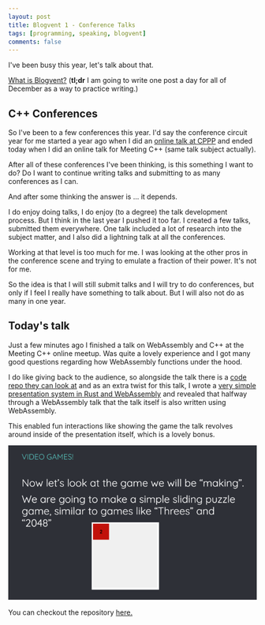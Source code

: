```yaml
---
layout: post
title: Blogvent 1 - Conference Talks
tags: [programming, speaking, blogvent]
comments: false
---
```


I've been busy this year, let's talk about that.

[What is Blogvent?](/2022-11-27-blogvent-calendar/) (**tl;dr** I am going to write one post a day for all of December as a way to practice writing.)

## C++ Conferences

So I've been to a few conferences this year. I'd say the conference circuit year for me started a year ago when I did an [online talk at CPPP](https://www.youtube.com/watch?v=Su9SfiGySFQ) and ended today when I did an online talk for Meeting C++ (same talk subject actually).

After all of these conferences I've been thinking, is this something I want to do? Do I want to continue writing talks and submitting to as many conferences as I can.

And after some thinking the answer is ... it depends.

I do enjoy doing talks, I do enjoy (to a degree) the talk development process. But I think in the last year I pushed it too far. I created a few talks, submitted them everywhere. One talk included a lot of research into the subject matter, and I also did a lightning talk at all the conferences.

Working at that level is too much for me. I was looking at the other pros in the conference scene and trying to emulate a fraction of their power. It's not for me.

So the idea is that I will still submit talks and I will try to do conferences, but only if I feel I really have something to talk about. But I will also not do as many in one year.

## Today's talk

Just a few minutes ago I finished a talk on WebAssembly and C++ at the Meeting C++ online meetup. Was quite a lovely experience and I got many good questions regarding how WebAssembly functions under the hood.

I do like giving back to the audience, so alongside the talk there is a [code repo they can look at](https://github.com/olafurw/talk-accu-webassembly) and as an extra twist for this talk, I wrote a [very simple presentation system in Rust and WebAssembly](https://github.com/olafurw/webassembly-presentation) and revealed that halfway through a WebAssembly talk that the talk itself is also written using WebAssembly.

This enabled fun interactions like showing the game the talk revolves around inside of the presentation itself, which is a lovely bonus.

![presentation](/img/2048-talk.png "image of a presentation slide, talking about showing the game we will be making and then there is a white square with a red box inside, similar to the game of 2048, this is then playable during the presentation.")

You can checkout the repository [here.](https://github.com/olafurw/webassembly-presentation)

